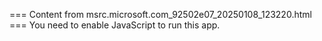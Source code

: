 === Content from msrc.microsoft.com_92502e07_20250108_123220.html ===
You need to enable JavaScript to run this app.
